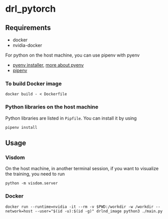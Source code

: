 # drl_pytorch

## Requirements

* docker
* nvidia-docker

For python on the host machine, you can use pipenv with pyenv
* [pyenv installer](https://github.com/pyenv/pyenv-installer), [more about pyenv](https://github.com/pyenv/pyenv)
* [pipenv](https://pipenv.readthedocs.io/en/latest/)


### To build Docker image

```
docker build - < Dockerfile
```


### Python libraries on the host machine

Python libraries are listed in `Pipfile`. You can install it by using 
```
pipenv install
```



## Usage

### Visdom

On the host machine, in another terminal session, if you want to visualize the training, you need to run 
```
python -m visdom.server
``` 

### Docker 
```
docker run --runtime=nvidia -it --rm -v $PWD:/workdir -w /workdir --network=host --user="$(id -u):$(id -g)" drlnd_image python3 ./main.py
```